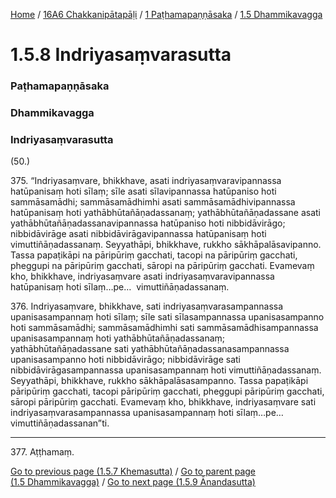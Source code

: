 
[Home](/) / [16A6 Chakkanipātapāḷi](../../../16A6.md) / [1 Paṭhamapaṇṇāsaka](../../1.md) / [1.5 Dhammikavagga](../1.5.md)

# 1.5.8 Indriyasaṃvarasutta

### Paṭhamapaṇṇāsaka

### Dhammikavagga

### Indriyasaṃvarasutta

(50.)

375\. “Indriyasaṃvare, bhikkhave, asati indriyasaṃvaravipannassa hatūpanisaṃ hoti sīlaṃ; sīle asati sīlavipannassa hatūpaniso hoti sammāsamādhi; sammāsamādhimhi asati sammāsamādhivipannassa hatūpanisaṃ hoti yathābhūtañāṇadassanaṃ; yathābhūtañāṇadassane asati yathābhūtañāṇadassanavipannassa hatūpaniso hoti nibbidāvirāgo; nibbidāvirāge asati nibbidāvirāgavipannassa hatūpanisaṃ hoti vimuttiñāṇadassanaṃ. Seyyathāpi, bhikkhave, rukkho sākhāpalāsavipanno. Tassa papaṭikāpi na pāripūriṃ gacchati, tacopi na pāripūriṃ gacchati, pheggupi na pāripūriṃ gacchati, sāropi na pāripūriṃ gacchati. Evamevaṃ kho, bhikkhave, indriyasaṃvare asati indriyasaṃvaravipannassa hatūpanisaṃ hoti sīlaṃ…pe…  vimuttiñāṇadassanaṃ.

376\. Indriyasaṃvare, bhikkhave, sati indriyasaṃvarasampannassa upanisasampannaṃ hoti sīlaṃ; sīle sati sīlasampannassa upanisasampanno hoti sammāsamādhi; sammāsamādhimhi sati sammāsamādhisampannassa upanisasampannaṃ hoti yathābhūtañāṇadassanaṃ; yathābhūtañāṇadassane sati yathābhūtañāṇadassanasampannassa upanisasampanno hoti nibbidāvirāgo; nibbidāvirāge sati nibbidāvirāgasampannassa upanisasampannaṃ hoti vimuttiñāṇadassanaṃ. Seyyathāpi, bhikkhave, rukkho sākhāpalāsasampanno. Tassa papaṭikāpi pāripūriṃ gacchati, tacopi pāripūriṃ gacchati, pheggupi pāripūriṃ gacchati, sāropi pāripūriṃ gacchati. Evamevaṃ kho, bhikkhave, indriyasaṃvare sati indriyasaṃvarasampannassa upanisasampannaṃ hoti sīlaṃ…pe…  vimuttiñāṇadassanan”ti.

---

377\. Aṭṭhamaṃ.



[Go to previous page (1.5.7 Khemasutta)](1.5.7.md) / [Go to parent page (1.5 Dhammikavagga)](../1.5.md) / [Go to next page (1.5.9 Ānandasutta)](1.5.9.md)


